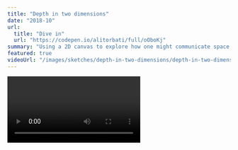 ```yaml
---
title: "Depth in two dimensions"
date: "2018-10"
url:
  title: "Dive in"
  url: "https://codepen.io/alitorbati/full/oOboKj"
summary: "Using a 2D canvas to explore how one might communicate space in a physically flat environment."
featured: true
videoUrl: "/images/sketches/depth-in-two-dimensions/depth-in-two-dimensions.mp4"
---
```


<Video source="/images/sketches/depth-in-two-dimensions/depth-in-two-dimensions.mp4" />

Sitting around one night I asked myself "How might one convey depth in two dimensions?"

I tackled this project with some succinct, pure JavaScript and no external libraries. All controllable attributes are saved as CSS variables, which are then controlled by a few HTML elements and mouse position.

How would _you_ convey depth in two dimensions?
